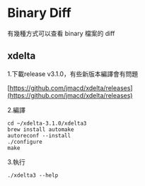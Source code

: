 # Binary Diff

有幾種方式可以查看 binary 檔案的 diff

## xdelta

1.下載release v3.1.0，有些新版本編譯會有問題

[https://github.com/jmacd/xdelta/releases](https://github.com/jmacd/xdelta/releases)

2.編譯

```text
cd ~/xdelta-3.1.0/xdelta3
brew install automake
autoreconf --install
./configure
make
```

3.執行

```text
./xdelta3 --help
```




